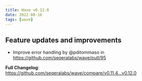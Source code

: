 ```yaml
---
title: Wave v0.12.0
date: 2022-08-16
tags: [wave]
---
```


## Feature updates and improvements

* Improve error handling by @pditommaso in https://github.com/seqeralabs/wave/pull/95

**Full Changelog**: https://github.com/seqeralabs/wave/compare/v0.11.4...v0.12.0
